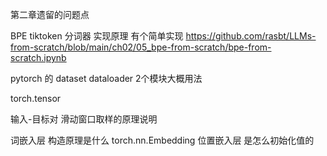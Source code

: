 第二章遗留的问题点

BPE tiktoken 分词器 实现原理  有个简单实现 https://github.com/rasbt/LLMs-from-scratch/blob/main/ch02/05_bpe-from-scratch/bpe-from-scratch.ipynb

pytorch 的 dataset dataloader 2个模块大概用法

torch.tensor

输入-目标对 滑动窗口取样的原理说明

词嵌入层 构造原理是什么  torch.nn.Embedding
位置嵌入层 是怎么初始化值的
